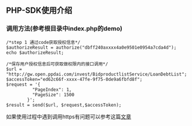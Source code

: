 ## PHP-SDK使用介绍

### 调用方法(参考根目录中index.php的demo)
```
/*step 1 通过code获取授权信息*/
$authorizeResult = authorize("dbff240axxxx4a0e9501e0954a7cda4d");
echo $authorizeResult;

/*保存用户授权信息后可获取做权限内的接口调用*/
$url = "http://gw.open.ppdai.com/invest/BidproductlistService/LoanDebtList";
$accessToken="ed62c66f-xxxx-47fe-9f75-0de9a6fbfd8f";
$request = '{
          "PageIndex": 1,
          "PageSize": 1500
        }';
$result = send($url, $request,$accessToken);
```
如果使用过程中遇到调用https有问题可以参考这篇[文章](http://unitstep.net/blog/2009/05/05/using-curl-in-php-to-access-https-ssltls-protected-sites/)
